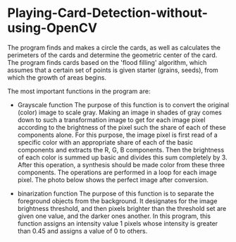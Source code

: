 # Playing-Card-Detection-without-using-OpenCV

The program finds and makes a circle the cards, as well as calculates the perimeters of the cards and determine the geometric center of the card. The program finds cards based on the 'flood filling' algorithm, which assumes that a certain set of points is given starter (grains, seeds), from which the growth of areas begins. 

The most important functions in the program are:
- Grayscale function
The purpose of this function is to convert the original (color) image to scale
gray. Making an image in shades of gray comes down to such a transformation
image to get for each image pixel according to the brightness of the pixel such
the share of each of these components alone. For this purpose, the image pixel is first read
of a specific color with an appropriate share of each of the basic components
and extracts the R, G, B components. Then the brightness of each color is summed up
basic and divides this sum completely by 3. After this operation, a synthesis should be made
color from these three components. The operations are performed in a loop for each image pixel.
The photo below shows the perfect image after conversion.


- binarization function
The purpose of this function is to separate the foreground objects from the background. It designates for
the image brightness threshold, and then pixels brighter than the threshold set are given one
value, and the darker ones another. In this program, this function assigns an intensity value
1 pixels whose intensity is greater than 0.45 and assigns a value of 0 to others.